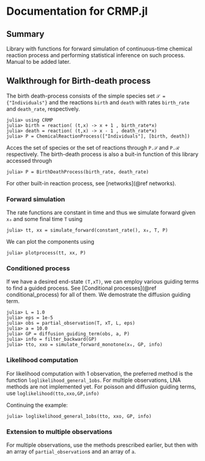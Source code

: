 # Documentation for CRMP.jl

## Summary

Library with functions for forward simulation of continuous-time chemical reaction process and performing statistical inference on such process. Manual to be added later.

## Walkthrough for Birth-death process
The birth death-process consists of the simple species set `𝒮 = {"Individuals"}`
and the reactions `birth` and `death` with rates `birth_rate` and `death_rate`, respectively.
```julia-repl
julia> using CRMP
julia> birth = reaction( (t,x) -> x + 1 , birth_rate*x)
julia> death = reaction( (t,x) -> x - 1 , death_rate*x)
julia> P = ChemicalReactionProcess(["Individuals"], [birth, death])
```

Acces the set of species or the set of reactions through `P.𝒮` and `P.ℛ` respectively.
The birth-death process is also a buit-in function of this library accessed through
```@julia-repl
julia> P = BirthDeathProcess(birth_rate, death_rate)
```
For other built-in reaction process, see [networks](@ref networks).

### Forward simulation

The rate functions are constant in time and thus we simulate forward given `x₀` and some final time `T` using
```julia-repl
julia> tt, xx = simulate_forward(constant_rate(), x₀, T, P)
```
We can plot the components using 
```julia-repl
julia> plotprocess(tt, xx, P)
```

### Conditioned process
If we have a desired end-state `(T,xT)`, we can employ various guiding terms to find a guided process. See [Conditional processes](@ref conditional_process) for all of them. We demostrate the diffusion guiding term.
```julia-repl
julia> L = 1.0
julia> eps = 1e-5
julia> obs = partial_observation(T, xT, L, eps)
julia> a = 10.0
julia> GP = diffusion_guiding_term(obs, a, P)
julia> info = filter_backward(GP)
julia> tto, xxo = simulate_forward_monotone(x₀, GP, info)
```


### Likelihood computation

For likelihood computation with 1 observation, the preferred method is the function `loglikelihood_general_1obs`. For multiple observations, LNA methods are not implemented yet. For poisson and diffusion guiding terms, use `loglikelihood(tto,xxo,GP,info)`

Continuing the example:
```julia-repl
julia> loglikelihood_general_1obs(tto, xxo, GP, info)
``` 

### Extension to multiple observations
For multiple observations, use the methods prescribed earlier, but then with an array of `partial_observation`s and an array of `a`. 

